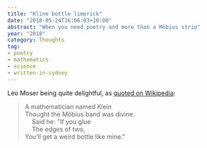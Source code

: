 ```yaml
---
title: "Kline bottle limerick"
date: "2018-05-24T16:06:03+10:00"
abstract: "When you need poetry and more than a Möbius strip"
year: "2018"
category: Thoughts
tag:
- poetry
- mathematics
- science 
- written-in-sydney
---
```

Leo Moser being quite delightful, as [quoted on Wikipedia]:

> A mathematician named Klein  
> Thought the Möbius band was divine.  
> &nbsp;&nbsp;&nbsp;&nbsp;Said he: "If you glue  
> &nbsp;&nbsp;&nbsp;&nbsp;The edges of two,  
> You'll get a weird bottle like mine."

[quoted on Wikipedia]: https://en.wikipedia.org/wiki/Klein_bottle#Properties

